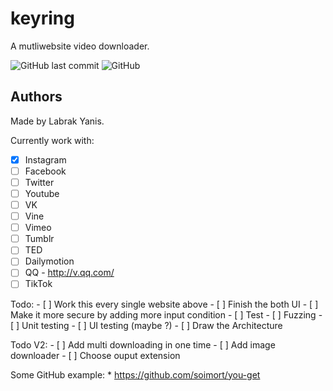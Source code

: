 # keyring
A mutliwebsite video downloader.

![GitHub last commit](https://img.shields.io/github/last-commit/qanastek/keyring.svg?style=flat-square)
![GitHub](https://img.shields.io/github/license/qanastek/keyring.svg?style=flat-square)

## Authors
Made by Labrak Yanis.

Currently work with:
  - [x] Instagram
  - [ ] Facebook
  - [ ] Twitter
  - [ ] Youtube
  - [ ] VK
  - [ ] Vine
  - [ ] Vimeo
  - [ ] Tumblr
  - [ ] TED
  - [ ] Dailymotion
  - [ ] QQ - http://v.qq.com/
  - [ ] TikTok

Todo:
	- [ ] Work this every single website above
	- [ ] Finish the both UI
	- [ ] Make it more secure by adding more input condition
	- [ ] Test
		- [ ] Fuzzing
		- [ ] Unit testing
		- [ ] UI testing (maybe ?)
	- [ ] Draw the Architecture

Todo V2:
	- [ ] Add multi downloading in one time
	- [ ] Add image downloader
		- [ ] Choose ouput extension

Some GitHub example:
	* https://github.com/soimort/you-get